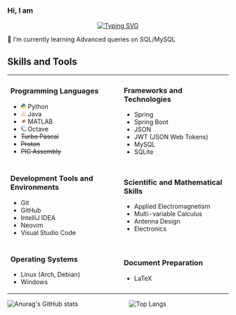 ### Hi, I am

<div align="center">
  <a href="https://git.io/typing-svg">
    <img src="https://readme-typing-svg.demolab.com?font=Fira+Code&size=40&pause=1000&color=33B1E9&background=B8B8B800&center=true&multiline=true&width=500&height=100&lines=Emerson+Gonz%C3%A1lez+R.;Back-end+Developer" alt="Typing SVG">
  </a>
</div>

 🌱 I’m currently learning Advanced queries on SQL/MySQL

 <h2>Skills and Tools</h2>

<table>
  <tr>
    <td>
      <h3>Programming Languages</h3>
      <ul>
        <li><img src="images/python.svg" alt="python" width="12" height="12"> Python</li>
        <li><img src="images/java.svg" alt="java" width="12" height="12"> Java</li>
        <li><img src="images/icons/matlab/matlab-original.svg" alt="matlab" width="12" height="12"> MATLAB</li>
        <li><img src="images/octave.svg" alt="octave" width="12" height="12"> Octave</li>
        <li><s>Turbo Pascal</s></li>
        <li><s>Proton</s></li>
        <li><s>PIC Assembly</s></li>
      </ul>
    </td>
    <td>
      <h3>Frameworks and Technologies</h3>
      <ul>
        <li>Spring</li>
        <li>Spring Boot</li>
        <li>JSON</li>
        <li>JWT (JSON Web Tokens)</li>
        <li>MySQL</li>
        <li>SQLite</li>
      </ul>
    </td>
  </tr>
  <tr>
    <td>
      <h3>Development Tools and Environments</h3>
      <ul>
        <li>Git</li>
        <li>GitHub</li>
        <li>IntelliJ IDEA</li>
        <li>Neovim</li>
        <li>Visual Studio Code</li>
      </ul>
    </td>
    <td>
      <h3>Scientific and Mathematical Skills</h3>
      <ul>
        <li>Applied Electromagnetism</li>
        <li>Multi-variable Calculus</li>
        <li>Antenna Design</li>
        <li>Electronics</li>
      </ul>
    </td>
  </tr>
  <tr>
    <td>
      <h3>Operating Systems</h3>
      <ul>
        <li>Linux (Arch, Debian)</li>
        <li>Windows</li>
      </ul>
    </td>
    <td>
      <h3>Document Preparation</h3>
      <ul>
        <li>LaTeX</li>
      </ul>
    </td>
  </tr>
</table>


<div style="display: flex; align-items: flex-start;">
  <img src="https://github-readme-stats.vercel.app/api?username=emersondivB0&hide=contribs,prs&show_icons=true&theme=transparent" alt="Anurag's GitHub stats" style="height: 100%; width: 55%;">
  <img src="https://github-readme-stats.vercel.app/api/top-langs/?username=emersondivB0&layout=compact&langs_count=8&card_width=320&theme=transparent" alt="Top Langs" style="height: 100%; width: 30%;">
</div>

<!--
**emersondivB0/emersondivB0** is a ✨ _special_ ✨ repository because its `README.md` (this file) appears on your GitHub profile.

Here are some ideas to get you started:

- 🔭 I’m currently working on ...

- 👯 I’m looking to collaborate on ...
- 🤔 I’m looking for help with ...
- 💬 Ask me about ...
- 📫 How to reach me: ...
- 😄 Pronouns: ...
- ⚡ Fun fact: ...

-->

